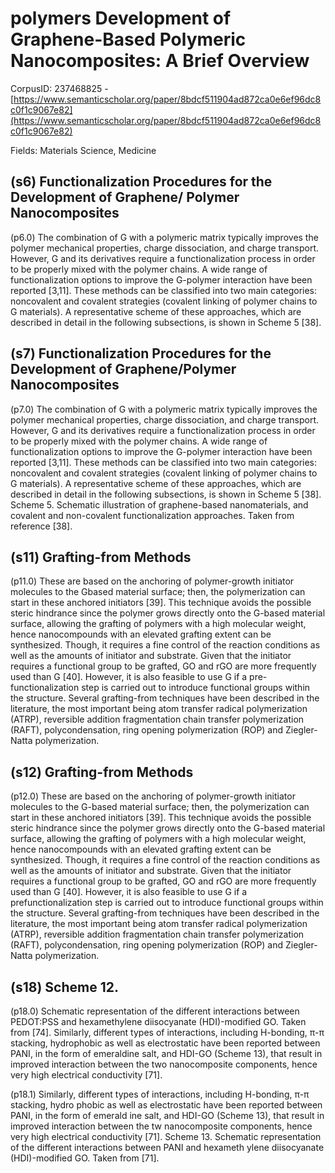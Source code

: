 # polymers Development of Graphene-Based Polymeric Nanocomposites: A Brief Overview

CorpusID: 237468825 - [https://www.semanticscholar.org/paper/8bdcf511904ad872ca0e6ef96dc8c0f1c9067e82](https://www.semanticscholar.org/paper/8bdcf511904ad872ca0e6ef96dc8c0f1c9067e82)

Fields: Materials Science, Medicine

## (s6) Functionalization Procedures for the Development of Graphene/ Polymer Nanocomposites
(p6.0) The combination of G with a polymeric matrix typically improves the polymer mechanical properties, charge dissociation, and charge transport. However, G and its derivatives require a functionalization process in order to be properly mixed with the polymer chains. A wide range of functionalization options to improve the G-polymer interaction have been reported [3,11]. These methods can be classified into two main categories: noncovalent and covalent strategies (covalent linking of polymer chains to G materials). A representative scheme of these approaches, which are described in detail in the following subsections, is shown in Scheme 5 [38].
## (s7) Functionalization Procedures for the Development of Graphene/Polymer Nanocomposites
(p7.0) The combination of G with a polymeric matrix typically improves the polymer mechanical properties, charge dissociation, and charge transport. However, G and its derivatives require a functionalization process in order to be properly mixed with the polymer chains. A wide range of functionalization options to improve the G-polymer interaction have been reported [3,11]. These methods can be classified into two main categories: noncovalent and covalent strategies (covalent linking of polymer chains to G materials). A representative scheme of these approaches, which are described in detail in the following subsections, is shown in Scheme 5 [38]. Scheme 5. Schematic illustration of graphene-based nanomaterials, and covalent and non-covalent functionalization approaches. Taken from reference [38].
## (s11) Grafting-from Methods
(p11.0) These are based on the anchoring of polymer-growth initiator molecules to the Gbased material surface; then, the polymerization can start in these anchored initiators [39]. This technique avoids the possible steric hindrance since the polymer grows directly onto the G-based material surface, allowing the grafting of polymers with a high molecular weight, hence nanocompounds with an elevated grafting extent can be synthesized. Though, it requires a fine control of the reaction conditions as well as the amounts of initiator and substrate. Given that the initiator requires a functional group to be grafted, GO and rGO are more frequently used than G [40]. However, it is also feasible to use G if a pre-functionalization step is carried out to introduce functional groups within the structure. Several grafting-from techniques have been described in the literature, the most important being atom transfer radical polymerization (ATRP), reversible addition fragmentation chain transfer polymerization (RAFT), polycondensation, ring opening polymerization (ROP) and Ziegler-Natta polymerization.
## (s12) Grafting-from Methods
(p12.0) These are based on the anchoring of polymer-growth initiator molecules to the G-based material surface; then, the polymerization can start in these anchored initiators [39]. This technique avoids the possible steric hindrance since the polymer grows directly onto the G-based material surface, allowing the grafting of polymers with a high molecular weight, hence nanocompounds with an elevated grafting extent can be synthesized. Though, it requires a fine control of the reaction conditions as well as the amounts of initiator and substrate. Given that the initiator requires a functional group to be grafted, GO and rGO are more frequently used than G [40]. However, it is also feasible to use G if a prefunctionalization step is carried out to introduce functional groups within the structure. Several grafting-from techniques have been described in the literature, the most important being atom transfer radical polymerization (ATRP), reversible addition fragmentation chain transfer polymerization (RAFT), polycondensation, ring opening polymerization (ROP) and Ziegler-Natta polymerization.
## (s18) Scheme 12.
(p18.0) Schematic representation of the different interactions between PEDOT:PSS and hexamethylene diisocyanate (HDI)-modified GO. Taken from [74]. Similarly, different types of interactions, including H-bonding, π-π stacking, hydrophobic as well as electrostatic have been reported between PANI, in the form of emeraldine salt, and HDI-GO (Scheme 13), that result in improved interaction between the two nanocomposite components, hence very high electrical conductivity [71].

(p18.1) Similarly, different types of interactions, including H-bonding, π-π stacking, hydro phobic as well as electrostatic have been reported between PANI, in the form of emerald ine salt, and HDI-GO (Scheme 13), that result in improved interaction between the tw nanocomposite components, hence very high electrical conductivity [71]. Scheme 13. Schematic representation of the different interactions between PANI and hexameth ylene diisocyanate (HDI)-modified GO. Taken from [71].

